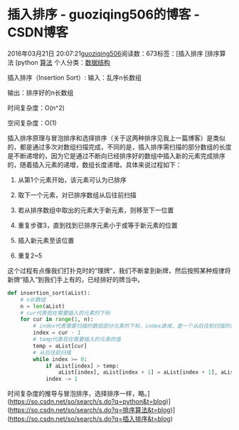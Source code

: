 # 插入排序 - guoziqing506的博客 - CSDN博客





2016年03月21日 20:07:21[guoziqing506](https://me.csdn.net/guoziqing506)阅读数：673标签：[插入排序																[排序算法																[python																[算法](https://so.csdn.net/so/search/s.do?q=算法&t=blog)
个人分类：[数据结构](https://blog.csdn.net/guoziqing506/article/category/6145805)




插入排序（Insertion Sort）:
输入：乱序n长数组

输出：排序好的n长数组

时间复杂度：O(n^2)

空间复杂度：O(1)



插入排序原理与冒泡排序和选择排序（关于这两种排序见我上一篇博客）是类似的，都是通过多次对数组扫描完成，不同的是，插入排序需扫描的部分数组的长度是不断递增的，因为它是通过不断向已经排序好的数组中插入新的元素完成排序的，随着插入元素的递增，数组长度递增。具体来说过程如下：



1. 从第1个元素开始，该元素可认为已排序

2. 取下一个元素，对已排序数组从后往前扫描

3. 若从排序数组中取出的元素大于新元素，则移至下一位置

4. 重复步骤3，直到找到已排序元素小于或等于新元素的位置

5. 插入新元素至该位置

6. 重复2~5



这个过程有点像我们打扑克时的“理牌”，我们不断拿到新牌，然后按照某种规律将新牌“插入”到我们手上有的，已经排好的牌当中。






```python
def insertion_sort(aList):
    # n长数组
    n = len(aList)  
    # cur代表现在需要插入的元素的下标
    for cur in range(1, n):
        # index代表需要扫描的数组部分元素的下标，index递减，是一个从后往前扫描的过程
        index = cur - 1
        # temp代表现在需要插入的元素的值
        temp = aList[cur]
        # 从后往前扫描
        while index >= 0:
            if aList[index] > temp:
                aList[index], aList[index + 1] = aList[index + 1], aList[index]
            index -= 1
```


时间复杂度的推导与冒泡排序，选择排序一样，略。](https://so.csdn.net/so/search/s.do?q=python&t=blog)](https://so.csdn.net/so/search/s.do?q=排序算法&t=blog)](https://so.csdn.net/so/search/s.do?q=插入排序&t=blog)




